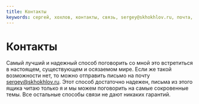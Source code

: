 ```yaml
---
title: Контакты
keywords: сергей, хохлов, контакты, связь, sergey@skhokhlov.ru, почта, электропочта
---
```

# Контакты

Самый лучший и&nbsp;надежный способ поговорить со&nbsp;мной это встретиться в&nbsp;настоящем, существующем и&nbsp;осязаемом мире. Если&nbsp;же такой возможности нет, то&nbsp;можно отправить письмо на&nbsp;почту <sergey@skhokhlov.ru>. Этот способ достаточно надежен, письма из&nbsp;этого ящика читаю только я&nbsp;и&nbsp;мы&nbsp;можем поговорить на&nbsp;самые сокровенные темы. Все остальные способы связи не&nbsp;дают никаких гарантий.

